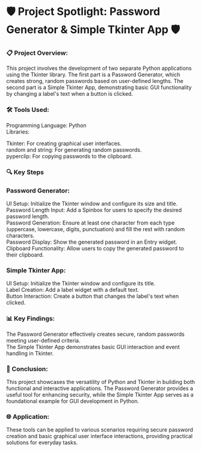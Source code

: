 # 🛡️ Project Spotlight: Password Generator & Simple Tkinter App 🛡️

### 📋 Project Overview: 

This project involves the development of two separate Python applications using the Tkinter library. The first part is a Password Generator, which creates strong, random passwords based on user-defined lengths. The second part is a Simple Tkinter App, demonstrating basic GUI functionality by changing a label's text when a button is clicked.

### 🛠️ Tools Used:

Programming Language: Python <br>
Libraries:<br>

Tkinter: For creating graphical user interfaces.<br>
random and string: For generating random passwords.<br>
pyperclip: For copying passwords to the clipboard.<br>

### 🔍 Key Steps

### Password Generator:

UI Setup: Initialize the Tkinter window and configure its size and title.<br>
Password Length Input: Add a Spinbox for users to specify the desired password length.<br>
Password Generation: Ensure at least one character from each type (uppercase, lowercase, digits, punctuation) and fill the rest with random characters.<br>
Password Display: Show the generated password in an Entry widget.<br>
Clipboard Functionality: Allow users to copy the generated password to their clipboard.<br>

### Simple Tkinter App:

UI Setup: Initialize the Tkinter window and configure its title.<br>
Label Creation: Add a label widget with a default text.<br>
Button Interaction: Create a button that changes the label's text when clicked.<br>

### 📊 Key Findings:

The Password Generator effectively creates secure, random passwords meeting user-defined criteria.<br>
The Simple Tkinter App demonstrates basic GUI interaction and event handling in Tkinter.<br>

### 🏁 Conclusion:

This project showcases the versatility of Python and Tkinter in building both functional and interactive applications. The Password Generator provides a useful tool for enhancing security, while the Simple Tkinter App serves as a foundational example for GUI development in Python.

### 🌐 Application:

These tools can be applied to various scenarios requiring secure password creation and basic graphical user interface interactions, providing practical solutions for everyday tasks.
